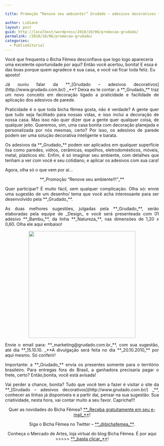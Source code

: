 ```yaml
---

title: Promoção “Renove seu ambiente!” Grudado – adesivos decorativos + Bicha Fêmea

author: Lidiane
layout: post
guid: http://localhost/wordpress/2010/10/06/promocao-grudado/
permalink: /2010/10/06/promocao-grudado/
categories:
  - Publieditorial
---
```

Você que frequenta o Bicha Fêmea desconfiava que logo logo apareceria uma excelente oportunidade por aqui? Então você acertou, bonita! E essa é das boas porque quem agradece é sua casa, e você vai ficar toda feliz. Eu aposto!

<p style="text-align: justify;">
  Já ouviu falar da **_[Grudado – adesivos decorativos](http://www.grudado.com.br/) _**? Deixa eu te contar: a **_Grudado_** traz um novo conceito em decoração ligado a praticidade e facilidade de aplicação dos adesivos de parede.
</p>

<!--more-->

<p style="text-align: justify;">
  Praticidade é o que toda bicha fêmea gosta, não é verdade? A gente quer que tudo seja facilitado para nossas vidas, e isso inclui a decoração de nossa casa. Mas isso não quer dizer que a gente quer qualquer coisa, de qualquer jeito. Queremos, sim, uma casa bonita com decoração planejada e personalizada por nós mesmas, certo? Por isso, os adesivos de parede podem ser uma solução decorativa inteligente e barata.
</p>

<p style="text-align: justify;">
  Os adesivos da **_Grudado_** podem ser aplicados em qualquer superfície lisa como paredes, vidros, cerâmicas, espelhos, eletrodomésticos, móveis, metal, plásticos etc. Enfim, é só imaginar seu ambiente, com detalhes que tenham a ver com você e seu cotidiano, e aplicar os adesivos com sua cara!
</p>

<p style="text-align: justify;">
  Agora, olha só o que vem por aí…
</p>

<p style="text-align: center;">
  **_Promoção “Renove seu ambiente!!!”_**
</p>

<p style="text-align: justify;">
  Quer participar? É muito fácil, sem qualquer complicação. Olha só: envie uma sugestão de um desenho/ tema que você acha interessante para ser desenvolvido pela **_Grudado_**.
</p>

<p style="text-align: justify;">
  As duas melhores sugestões, julgadas pela **_Grudado_**, serão elaboradas pela equipe de _Design_ e você será presenteada com 01 adesivo **_Bambu_**, da linha **_Natureza_**, nas dimensões de 1,20 x 0,60. Olha ele aqui embaixo!
</p>

<p style="text-align: center;">
  <a href="http://www.trololodemulher.com.br/blog/wp-content/uploads/2010/10/bambu_ambiente1.jpg"><img class="size-full wp-image-5283 aligncenter" title="bambu_ambiente[1]" src="http://www.trololodemulher.com.br/blog/wp-content/uploads/2010/10/bambu_ambiente1.jpg" alt="" width="350" height="350" /></a>
</p>

<p style="text-align: justify;">
  Envie o email para: **_marketing@grudado.com.br_**, com sua sugestão, até dia **_15.10.10. _**A divulgação será feita no dia **_20.10.2010_** por aqui mesmo. Só conferir!
</p>

<p style="text-align: justify;">
  Importante: a **_Grudado_** envia os presentes somente para o território brasileiro. Para entregas fora do Brasil, a ganhadora precisaria pagar o frete, certo? Então,bonita, você está avisada!
</p>

<p style="text-align: justify;">
  Vai perder a chance, bonita? Tudo que você tem a fazer é visitar o site da **_[Grudado &#8211; adesivos decorativos](http://www.grudado.com.br/) _**, conhecer as linhas já disponíveis e a partir daí, pensar na sua sugestão. Sua criatividade, nesta hora, vai contar muito a seu favor. Capricha!!!
</p>

<p style="text-align: center;">
  Quer as novidades do Bicha Fêmea? <a href="http://feedburner.google.com/fb/a/mailverify?uri=blogbichafemea&loc=pt_BR">**_Receba gratuitamente em seu e-mail_**</a>!
</p>

<p style="text-align: center;">
  Siga o Bicha Fêmea no Twitter – <a href="http://twitter.com/bichafemea">**_@bichafemea_**</a>.
</p>

<p style="text-align: center;">
  Conheça o Mercado de Artes, loja virtual do blog Bicha Fêmea. É por aqui >>>>> <a href="http://www.trololodemulher.com.br/loja/">**_basta clicar_**</a>!
</p>